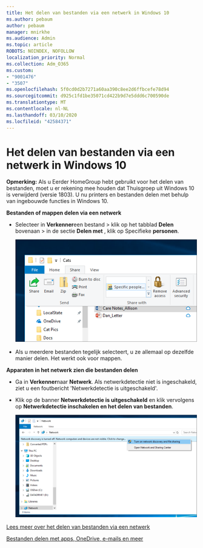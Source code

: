 ```yaml
---
title: Het delen van bestanden via een netwerk in Windows 10
ms.author: pebaum
author: pebaum
manager: mnirkhe
ms.audience: Admin
ms.topic: article
ROBOTS: NOINDEX, NOFOLLOW
localization_priority: Normal
ms.collection: Adm_O365
ms.custom:
- "9001476"
- "3507"
ms.openlocfilehash: 5f0cd0d2b7271a60aa390c8ee2d6ffbcefe78d94
ms.sourcegitcommit: d925c1fd1be35071cd422b9d7e5ddd6c700590de
ms.translationtype: MT
ms.contentlocale: nl-NL
ms.lasthandoff: 03/10/2020
ms.locfileid: "42584371"
---
```

# <a name="file-sharing-over-a-network-in-windows-10"></a>Het delen van bestanden via een netwerk in Windows 10

**Opmerking:** Als u Eerder HomeGroup hebt gebruikt voor het delen van bestanden, moet u er rekening mee houden dat Thuisgroep uit Windows 10 is verwijderd (versie 1803). U nu printers en bestanden delen met behulp van ingebouwde functies in Windows 10.

**Bestanden of mappen delen via een netwerk**

- Selecteer in **Verkenner**een bestand > klik op het tabblad **Delen** bovenaan > in de sectie **Delen met** , klik op Specifieke **personen**.

    ![Deel een bestand met specifieke personen.](media/share-with-specific-people.png)
          
- Als u meerdere bestanden tegelijk selecteert, u ze allemaal op dezelfde manier delen. Het werkt ook voor mappen.

**Apparaten in het netwerk zien die bestanden delen**

- Ga in **Verkenner**naar **Netwerk**. Als netwerkdetectie niet is ingeschakeld, ziet u een foutbericht 'Netwerkdetectie is uitgeschakeld'.

- Klik op de banner **Netwerkdetectie is uitgeschakeld** en klik vervolgens op **Netwerkdetectie inschakelen en het delen van bestanden**.

    ![Schakel netwerkdetectie en het delen van bestanden in.](media/turn-on-network-discovery.png)

[Lees meer over het delen van bestanden via een netwerk](https://support.microsoft.com/help/4092694/windows-10-file-sharing-over-a-network)

[Bestanden delen met apps, OneDrive, e-mails en meer](https://support.microsoft.com/help/4027674/windows-10-share-files-in-file-explorer)
